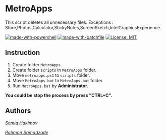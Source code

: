 # MetroApps
This script deletes all unnecessary files.
Exceptions : Store,Photos,Calculator,StickyNotes,ScreenSketch,IntelGraphicsExperience.

[![made-with-powershell](https://img.shields.io/badge/Made%20with-Powershell-1f425f.svg)](https://docs.microsoft.com/en-us/powershell/)
[![made-with-batchfile](https://img.shields.io/badge/Made%20with-Batch-1f425f.svg)](https://en.wikipedia.org/wiki/Batch_file)
[![License: MIT](https://img.shields.io/badge/License-MIT-yellow.svg)](https://opensource.org/licenses/MIT)

## Instruction

1. Create folder `MetroApps`.
2. Create folder `scripts` in `MetroApps` folder.
3. Move `metroapps.ps1` to `scripts` folder.
4. Move `MetroApps.bat` to `MetroApps.bat` folder.
5. Run `MetroApps.bat` by **Administrator**.

 **You could be stop the process by press "CTRL+C".**

## Authors
[_Samiq Hakimov_](https://t.me/samiq997)

[_Rahman Samadzade_](https://t.me/capwan)

